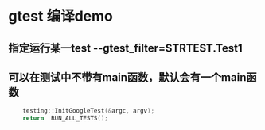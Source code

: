 # gtest 编译demo
## 指定运行某一test  --gtest_filter=STRTEST.Test1 
## 可以在测试中不带有main函数，默认会有一个main函数
``` c++
    testing::InitGoogleTest(&argc, argv);
    return  RUN_ALL_TESTS();
```
